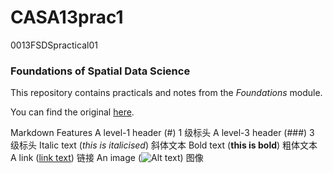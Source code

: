 # CASA13prac1
0013FSDSpractical01
### Foundations of Spatial Data Science

This repository contains practicals and notes from the _Foundations_ module. 

You can find the original [here](https://jreades.github.io/fsds/).

Markdown Features
A level-1 header (#)
1 级标头 
A level-3 header (###)
3 级标头
Italic text (_this is italicised_)
斜体文本
Bold text (**this is bold**)
粗体文本
A link ([link text](url))
链接 
An image (![Alt text](image_location))
图像
